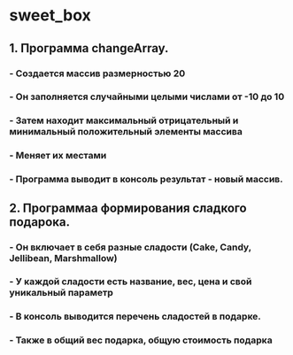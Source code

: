# sweet_box

## 1. Программа changeArray.

### - Создается массив размерностью 20
### - Он заполняется случайными целыми числами от -10 до 10
### - Затем находит максимальный отрицательный и минимальный положительный элементы массива
### - Меняет их местами
### - Программа выводит в консоль результат - новый массив.
##
## 2. Программаа формирования сладкого подарока.
### - Он включает в себя разные сладости (Cake, Candy, Jellibean, Marshmallow)
### - У каждой сладости есть название, вес, цена и свой уникальный параметр
### - В консоль выводится перечень сладостей в подарке.
### - Также в общий вес подарка, общую стоимость подарка

